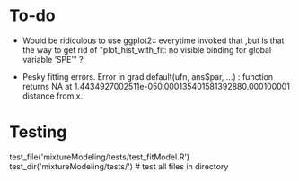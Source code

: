 # To-do

* Would be ridiculous to use ggplot2:: everytime invoked that ,but is that the way to get rid of "plot_hist_with_fit: no visible binding for global variable ‘SPE’" ?

* Pesky fitting errors.  Error in grad.default(ufn, ans$par, ...) : 
  function returns NA at 1.4434927002511e-050.000135401581392880.000100001 distance from x.

# Testing

test_file('mixtureModeling/tests/test_fitModel.R')
test_dir('mixtureModeling/tests/') # test all files in directory

